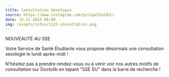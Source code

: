 ```yaml
---
title: Consultation Sexologie
source: https://www.instagram.com/p/CzqvSZotd2L/
date: 15-11-2023 00:00
img: /assets/infos/1115-consultation.png
---
```


NOUVEAUTÉ AU SSE

Votre Service de Santé Étudiante vous propose désormais une consultation sexologie le lundi après-midi !

N'hésitez pas à prendre rendez-vous ou à venir voir nos autres motifs de consultation sur Doctolib en tapant "SSE SU" dans la barre de recherche !